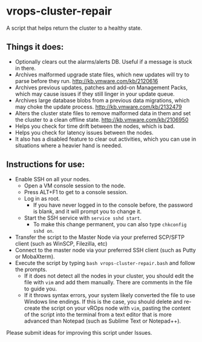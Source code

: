 # vrops-cluster-repair
A script that helps return the cluster to a healthy state.

## Things it does:

* Optionally clears out the alarms/alerts DB. Useful if a message is stuck in there.
* Archives malformed upgrade state files, which new updates will try to parse before they run. http://kb.vmware.com/kb/2120616
* Archives previous updates, patches and add-on Management Packs, which may cause issues if they still linger in your update queue.
* Archives large database blobs from a previous data migrations, which may choke the update process. http://kb.vmware.com/kb/2132479
* Alters the cluster state files to remove malformed data in them and set the cluster to a clean offline state. http://kb.vmware.com/kb/2106950 
* Helps you check for time drift between the nodes, which is bad.
* Helps you check for latency issues between the nodes.
* It also has a disabled feature to clear out activities, which you can use in situations where a heavier hand is needed.

## Instructions for use:

* Enable SSH on all your nodes.
  * Open a VM console session to the node.
  * Press ALT+F1 to get to a console session.
  * Log in as root.
    * If you have never logged in to the console before, the password is blank, and it will prompt you to change it.
  * Start the SSH service with `service sshd start`.
    * To make this change permanent, you can also type `chkconfig sshd on`.
* Transfer the script to the Master Node via your preferred SCP/SFTP client (such as WinSCP, Filezilla, etc)
* Connect to the master node via your preferred SSH client (such as Putty or MobaXterm).
* Execute the script by typing `bash vrops-cluster-repair.bash` and follow the prompts.
  * If it does not detect all the nodes in your cluster, you should edit the file with `vim` and add them manually. There are comments in the file to guide you.
  * If it throws syntax errors, your system likely converted the file to use Windows line endings. If this is the case, you should delete and re-create the script on your vROps node with `vim`, pasting the content of the script into the terminal from a text editor that is more advanced than Notepad (such as Sublime Text or Notepad++).

Please submit ideas for improving this script under Issues.
